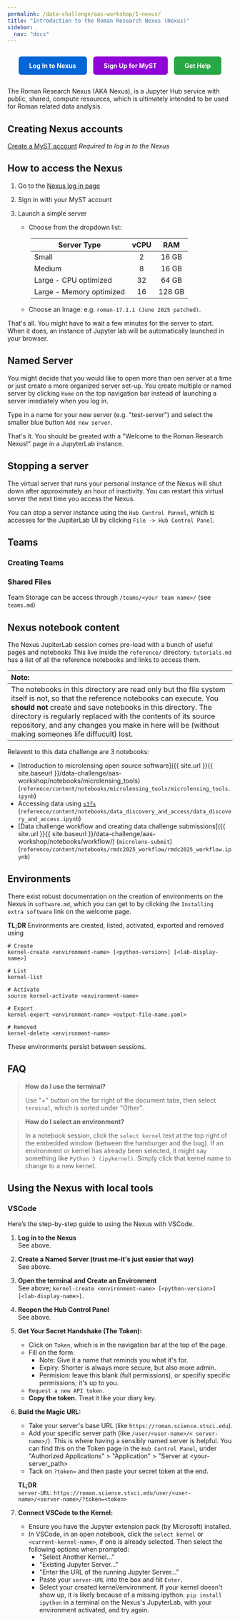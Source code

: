 ```yaml
---
permalink: /data-challenge/aas-workshop/1-nexus/
title: "Introduction to the Roman Research Nexus (Nexus)"
sidebar:
  nav: "docs"
---
```


<!-- Login, sign up, and help buttons -->
<div style="text-align: center; margin: 2em 0; display: flex; justify-content: center; gap: 1em; flex-wrap: wrap;">
  <a href="https://roman.science.stsci.edu/hub/" style="background-color: #0366d6; color: white; padding: 12px 24px; text-decoration: none; border-radius: 6px; font-weight: bold; display: inline-block; transition: background-color 0.2s;">Log In to Nexus</a>
  <a href="https://proper.stsci.edu/proper/authentication/auth" style="background-color: #9003d6ff; color: white; padding: 12px 24px; text-decoration: none; border-radius: 6px; font-weight: bold; display: inline-block; transition: background-color 0.2s;">Sign Up for MyST</a>
  <a href="https://stsci.service-now.com/roman" style="background-color: #28a745; color: white; padding: 12px 24px; text-decoration: none; border-radius: 6px; font-weight: bold; display: inline-block; transition: background-color 0.2s;">Get Help</a>
</div>

The Roman Research Nexus (AKA Nexus), is a Jupyter Hub service with public, shared, compute resources, which is ultimately intended to be used for Roman related data analysis.

<!--
Welcome to Roman Research Nexus

The Roman Research Nexus (RRN) is a JupyterHub instance provided by the Space Telescope Science Institute (STScI) and its main goals are to provide a higher level processing environment for Roman science data in close network proximity to cloud data storage and to increase the accessibility of Roman scientific data and software. STScI's JupyterHub platforms achieve this by providing users with a pre-defined Linux computing environment hosted by AWS.

Getting Started with RRN
To use the Research Nexus, you need a MyST account. If you do not have a MyST account, go to the MyST account page, click on Create to request an account. Once you have your account, click the Launch button in the Registered Users panel to set properties and preferences for your account. You will then be able to “Sign in with MyST” below.


Additional information
Compute power is limited but comparable to a modern laptop. Four cores are available to enable multi-processing.
Data on RRN is saved to AWS and backed up by STScI every two weeks. Even so, you should periodically back up any essential files.
RRN is continually maintained and updated: there may be regular changes and downtime.
Your data is private and will not be shared with other scientists. However, storage and compute usage are monitored. Using RRNfor nefarious purposes will result in your access being restricted so that we can provide an acceptable level of service to all users.
At this time, we cannot guarantee prompt responses to any support requests.
-->

## Creating Nexus accounts

[Create a MyST account](https://proper.stsci.edu/proper/authentication/auth) *Required to log in to the Nexus*

## How to access the Nexus

1. Go to the [Nexus log in page](https://roman.science.stsci.edu/hub/)

2. Sign in with your MyST account

3. Launch a simple server  <br>
    - Choose from the dropdown list:
    <div style="margin-left: 2em;">
      <table>
        <thead>
          <tr>
            <th>Server Type</th>
            <th style="text-align: center;">vCPU</th>
            <th style="text-align: center;">RAM</th>
          </tr>
        </thead>
        <tbody>
          <tr>
            <td>Small </td>
            <td style="text-align: center;">2</td>
            <td style="text-align: center;">16 GB</td>
          </tr>
          <tr>
            <td>Medium </td>
            <td style="text-align: center;">8</td>
            <td style="text-align: center;">16 GB</td>
          </tr>
          <tr>
            <td>Large - CPU optimized </td>
            <td style="text-align: center;">32</td>
            <td style="text-align: center;">64 GB</td>
          </tr>
          <tr>
            <td>Large - Memory optimized </td>
            <td style="text-align: center;">16</td>
            <td style="text-align: center;">128 GB</td>
          </tr>
        </tbody>
      </table>
    </div>
    
    - Choose an Image: e.g. `roman-17.1.1 (June 2025 patched)`.

That's all. You might have to wait a few minutes for the server to start. When it does, an instance of Jupyter lab will be automatically launched in your browser.

<!--
Welcome to the Roman Research Nexus

The Roman Research Nexus (RRN) is a JupyterHub service provided by the Space Telescope Science Institute (STScI). Its primary goals are to:

Facilitate a stable computing environment with direct access to Roman Space Telescope data
Enable collaboration between both individuals and research teams to maximize the scientific discovery potential of the Roman mission.
STScI's JupyterHub platforms achieve these goals by providing users with a pre-defined Linux computing environment, hosted in the same datacenter that houses the mission data.

Getting Started with RRN
To use the Research Nexus, you need a MyST account. If you do not have a MyST account, go to the MyST account page, click on Create to request an account. Once you have your account, click the Launch button in the Registered Users panel to set properties and preferences for your account. You will then be able to "Sign in with MyST" below.

For Faster Start-up Time
The small server option is staged with the latest image resulting in faster start-up times. It is recommended that first time users and those without high performance computing needs select this default option. Other server options will provide greater computing resources with a slower start-up times.



Personal Server (Credits used: 0.05)
Servers

Images


rges-pit
Servers

Images





Additional Information
This site is currently under development and as such, you should have no expectations regarding service uptime, data preservation, etc. We anticipate greater reliability as we approach a wider community release. At this time, no data you upload or create within RRN is guaranteed to remain for any duration. Your usage of the nexus is monitored, so that we can improve the functionality and reliability of this service.

If you encounter difficulties or questions while using the nexus, please contact the STScI help desk. As this platform is still in active development, we cannot guarantee prompt resolutions to any support requests.
-->
  
## Named Server

You might decide that you would like to open more than oen server at a time or just create a more organized server set-up. You create multiple or named server by clicking `Home` on the top navigation bar instead of launching a server imediately when you log in. <!-- Does this save the details of your server? -->

Type in a name for your new server (e.g. "test-server") and select the smaller blue button `Add new server`.

That's it. You should be greated with a "Welcome to the Roman Research Nexus!" page in a JupyterLab instance.

## Stopping a server

The virtual server that runs your personal instance of the Nexus will shut down after approximately an hour of inactivity. You can restart this virtual server the next time you access the Nexus.

You can stop a server instance using the `Hub Control Pannel`, which is accesses for the JupiterLab UI by clicking `File -> Hub Control Panel`.

## Teams

### Creating Teams 

<!--Ask Nexus people about this) -->

### Shared Files

Team Storage can be access through `/teams/<your team name>/` (see `teams.md`)

## Nexus notebook content

The Nexus JupiterLab session comes pre-load with a bunch of useful pages and notebooks This live inside the `reference/` directory. `tutorials.md` has a list of all the reference notebooks and links to access them.

| Note: |
|:- |
| The notebooks in this directory are read only but the file system itself is not, so that the reference notebooks can execute. You **should not** create and save notebooks in this directory. The directory is regularly replaced with the contents of its source repository, and any changes you make in here will be (without making someones life diffucult) lost. |

Relavent to this data challenge are 3 notebooks:
  * [Introduction to microlensing open source software]({{ site.url }}{{ site.baseurl }}/data-challenge/aas-workshop/notebooks/microlensing_tools) (`reference/content/notebooks/microlensing_tools/microlensing_tools.ipynb`)
  * Accessing data using [`s3fs`](https://s3fs.readthedocs.io/en/latest/api.html#) (`reference/content/notebooks/data_discovery_and_access/data_discovery_and_access.ipynb`) 
  * [Data challenge workflow and creating data challenge submissions]({{ site.url }}{{ site.baseurl }}/data-challenge/aas-workshop/notebooks/workflow/) (`microlens-submit`) (`reference/content/notebooks/rmdc2025_workflow/rmdc2025_workflow.ipynb`)

## Environments

There exist robust documentation on the creation of environments on the Nexus in `software.md`, which you can get to by clicking the `Installing extra software` link on the welcome page.

**TL;DR**
Environments are created, listed, activated, exported and removed using

```
# Create
kernel-create <environment-name> [<python-version>] [<lab-display-name>]

# List
kernel-list

# Activate
source kernel-activate <environment-name>

# Export
kernel-export <environment-name> <output-file-name.yaml>

# Removed
kernel-delete <environment-name>
```

These environments persist between sessions.

## FAQ

> **How do I use the terminal?**
>
> Use "+" button on the far right of the document tabs, then select `terminal`, which is sorted under "Other".

> **How do I select an environment?**
>
> In a notebook session, click the `select kernel` text at the top right of the embedded window (between the hamburger and the bug). If an environment or kernel has already been selected, it might say something like `Python 3 (ipykernel)`. Simply click that kernel name to change to a new kernel.

## Using the Nexus with local tools

### VSCode

Here’s the step-by-step guide to using the Nexus with VSCode.

1.  **Log in to the Nexus**  
    See above.

2.  **Create a Named Server (trust me-it's just easier that way)**  
    See above.

3.  **Open the terminal and Create an Environment**  
    See above; `kernel-create <environment-name> [<python-version>] [<lab-display-name>]`.

4.  **Reopen the Hub Control Panel**  
    See above.

5.  **Get Your Secret Handshake (The Token):**
    * Click on `Token`, which is in the navigation bar at the top of the page.
    * Fill on the form:
      - Note: Give it a name that reminds you what it's for.
      - Expiry: Shorter is always more secure, but also more admin.
      - Permision: leave this blank (full permissions), or specifiy specific permissions; it's up to you.
    * `Request a new API token`. 
    * **Copy the token.** Treat it like your diary key.

6.  **Build the Magic URL:**
    * Take your server's base URL (like `https://roman.science.stsci.edu`).
    * Add your specific server path (like `/user/<user-name>/< server-name>/`). This is where having a sensibly named server is helpful. You can find this on the Token page in the `Hub Control Panel`, under "Authorized Applications" > "Application" > "Server at <your-server_path>
    * Tack on `?token=` and then paste your secret token at the end. 

    **TL;DR**  
    `server-URL`: `https://roman.science.stsci.edu/user/<user-name>/<server-name>/?token=<token>`

    <!-- https://roman.science.stsci.edu/user/malpas-1/instruction-test/?token=df7b23a5f66240b8b49c18289650518c -->

7.  **Connect VSCode to the Kernel:**
    * Ensure you have the Jupyter extension pack (by Microsoft) installed.
    * In VSCode, in an open notebook, click the `select kernel` or `<current-kernel-name>`, if one is already selected. Then select the following options when prompted:
      - "Select Another Kernel..."
      - "Existing Jupyter Server..."
      - "Enter the URL of the running Jupyter Server..."
      - Paste your `server-URL` into the box and hit `Enter`.
      - Select your created kernel/environment.
        If your kernel doesn't show up, it is likely because of a missing ipython. `pip install ipython` in a terminal on the Nexus's JupyterLab, with your environment activated, and try again.

<!-- This is currently not working

### Colab

Requires set-up from hub end:

```python
# jupyterhub_config.py or a related config file
        c.JupyterHub.tornado_settings = {
            'headers': {
                'Access-Control-Allow-Origin': 'https://colab.research.google.com',
                'Access-Control-Allow-Credentials': 'true',
            }
        }
```

```bash
jupyter notebook \
    --NotebookApp.allow_origin='https://colab.research.google.com' \
    --port=8888 \
    --NotebookApp.port_retries=0 \
    --NotebookApp.allow_credentials=True
    --no-browser
```

Here’s the step-by-step guide to using the Nexus with Colab.

1.  **Follow steps 1-4 in the VSCode instructions**

2.  **Create a Local `ssh` Tunnel**
    In terminal on your local machine:
    ```bash
    sh -N -L localhost:8888:localhost:8888 <user-name>@roman.science.stsci.edu
    ```
    This will occupy your terminal.

3.  **Connect colab to a local Runtime**

    Click on the "Connect" button in the top right corner on an open colab instance, then select "Connect to a local runtime."

    In the dialog box, enter the URL for your remote JupyterHub instance, referencing the local port you forwarded in the SSH tunnel and including the API token.

    URL: http://localhost:8888/user/<user-name>/<server-name>/?token=<token>

-->